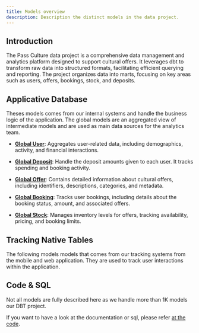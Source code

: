 ```yaml
---
title: Models overview
description: Description the distinct models in the data project.
---
```


## Introduction


The Pass Culture data project is a comprehensive data management and analytics platform designed to support cultural
offers. It leverages dbt to transform raw data into structured formats, facilitating efficient querying and reporting.
The project organizes data into marts, focusing on key areas such as users, offers, bookings, stock, and deposits.


## Applicative Database

Theses models comes from our internal systems and handle the business logic of the application. The global models are an
aggregated view of intermediate models and are used as main data sources for the analytics team.


- **[Global User](models/mart/global/description__mrt_global__user.md)**: Aggregates user-related data, including
demographics, activity, and financial interactions.

- **[Global Deposit](models/mart/global/description__mrt_global__deposit.md)**: Handle the deposit amounts given to each
user. It tracks spending and booking activity.

- **[Global Offer](models/mart/global/description__mrt_global__offer.md)**: Contains detailed information about cultural
offers, including identifiers, descriptions, categories, and metadata.

- **[Global Booking](models/mart/global/description__mrt_global__booking.md)**: Tracks user bookings, including details
about the booking status, amount, and associated offers.

- **[Global Stock](models/mart/global/description__mrt_global__stock.md)**: Manages inventory levels for offers,
tracking availability, pricing, and booking limits.

## Tracking Native Tables

The following models models that comes from our tracking systems from the mobile and web application. They are used to
track user interactions within the application.

## Code & SQL

Not all models are fully described here as we handle more than 1K models our DBT project.

If you want to have a look at the documentation or sql, please refer [at the
code](https://github.com/pass-culture/data-gcp/tree/master/orchestration/dags/data_gcp_dbt/models).
